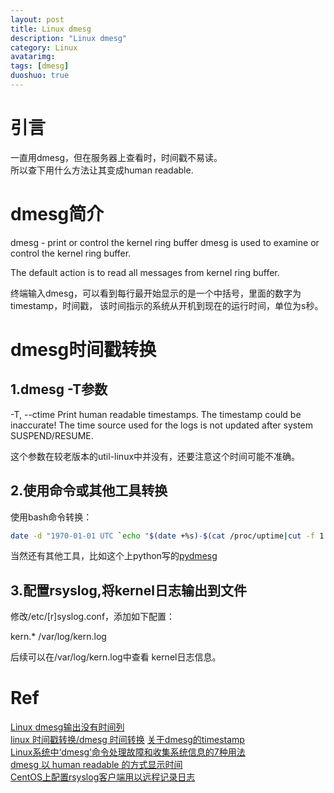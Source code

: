 ```yaml
---
layout: post
title: Linux dmesg
description: "Linux dmesg"
category: Linux
avatarimg:
tags: [dmesg]
duoshuo: true
---
```


# 引言
一直用dmesg，但在服务器上查看时，时间戳不易读。  
所以查下用什么方法让其变成human readable.

# dmesg简介
dmesg - print or control the kernel ring buffer
dmesg is used to examine or control the kernel ring buffer.

The default action is to read all messages from kernel ring buffer.

终端输入dmesg，可以看到每行最开始显示的是一个中括号，里面的数字为timestamp，时间戳，
该时间指示的系统从开机到现在的运行时间，单位为s秒。

# dmesg时间戳转换
## 1.dmesg -T参数
-T, --ctime
       Print human readable timestamps.  The timestamp could be inaccurate!
       The time source used for the logs is not updated after system SUSPEND/RESUME.

这个参数在较老版本的util-linux中并没有，还要注意这个时间可能不准确。

## 2.使用命令或其他工具转换
使用bash命令转换：
```bash
date -d "1970-01-01 UTC `echo "$(date +%s)-$(cat /proc/uptime|cut -f 1 -d' ')+[dmesg显示的时间]"|bc ` seconds"
```    
    
当然还有其他工具，比如这个上python写的[pydmesg](https://gist.github.com/saghul/542780)  

## 3.配置rsyslog,将kernel日志输出到文件
修改/etc/[r]syslog.conf，添加如下配置：
> 
kern.*                                                  /var/log/kern.log

后续可以在/var/log/kern.log中查看 kernel日志信息。

# Ref
[Linux dmesg输出没有时间列](http://blog.chinaunix.net/uid-29054214-id-5114125.html)  
[linux 时间戳转换/dmesg 时间转换](http://blog.csdn.net/buptapple/article/details/8568938) 
[关于dmesg的timestamp](http://blog.tankywoo.com/2015/02/03/about-timestamp-in-dmesg.html)  
[Linux系统中‘dmesg’命令处理故障和收集系统信息的7种用法](https://linux.cn/article-3587-1.html)  
[dmesg 以 human readable 的方式显示时间](http://jaseywang.me/2012/07/27/dmesg-%E4%BB%A5-human-readable-%E7%9A%84%E6%96%B9%E5%BC%8F%E6%98%BE%E7%A4%BA%E6%97%B6%E9%97%B4/)  
[CentOS上配置rsyslog客户端用以远程记录日志](https://linux.cn/article-4835-1.html)  






